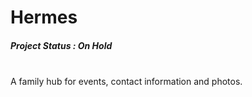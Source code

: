 
# Hermes

##### Project Status : On Hold

<br/>A family hub for events, contact information and photos.
